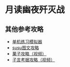 # 月读幽夜歼灭战

<UnderConstruction />

## 其他参考攻略

* [单机练习模拟器](https://ngabbs.com/read.php?tid=14945036)
* [susu图文攻略](https://www.ffxiv.cn/detail/article/400)
* [菓子攻略（视频）](https://www.bilibili.com/video/av24383094/)
* [子言考据攻略（视频）](https://www.bilibili.com/video/av24356585/)